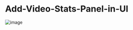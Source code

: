 # Add-Video-Stats-Panel-in-UI
![image](https://user-images.githubusercontent.com/64092696/113720971-b4ebcf80-9721-11eb-876c-f1964873a8c0.png)

